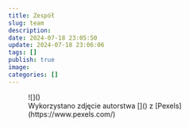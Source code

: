 ```yaml
---
title: Zespół
slug: team
description: 
date: 2024-07-18 23:05:50
update: 2024-07-18 23:06:06
tags: []
publish: true
image: 
categories: []
---
```


<figure markdown>
![]()
<figcaption markdown>
Wykorzystano zdjęcie autorstwa []() z [Pexels](https://www.pexels.com/)
</figcaption>
</figure>

<!-- more -->
